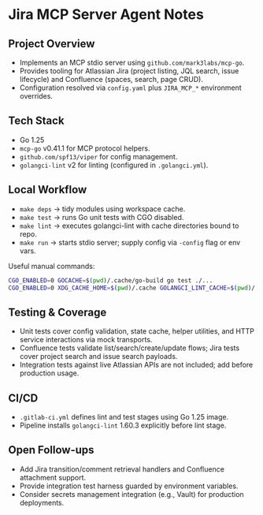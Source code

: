 # Jira MCP Server Agent Notes

## Project Overview
- Implements an MCP stdio server using `github.com/mark3labs/mcp-go`.
- Provides tooling for Atlassian Jira (project listing, JQL search, issue lifecycle) and Confluence (spaces, search, page CRUD).
- Configuration resolved via `config.yaml` plus `JIRA_MCP_*` environment overrides.

## Tech Stack
- Go 1.25
- `mcp-go` v0.41.1 for MCP protocol helpers.
- `github.com/spf13/viper` for config management.
- `golangci-lint` v2 for linting (configured in `.golangci.yml`).

## Local Workflow
- `make deps` → tidy modules using workspace cache.
- `make test` → runs Go unit tests with CGO disabled.
- `make lint` → executes golangci-lint with cache directories bound to repo.
- `make run` → starts stdio server; supply config via `-config` flag or env vars.

Useful manual commands:
```bash
CGO_ENABLED=0 GOCACHE=$(pwd)/.cache/go-build go test ./...
CGO_ENABLED=0 XDG_CACHE_HOME=$(pwd)/.cache GOLANGCI_LINT_CACHE=$(pwd)/.cache/golangci golangci-lint run ./...
```

## Testing & Coverage
- Unit tests cover config validation, state cache, helper utilities, and HTTP service interactions via mock transports.
- Confluence tests validate list/search/create/update flows; Jira tests cover project search and issue search payloads.
- Integration tests against live Atlassian APIs are not included; add before production usage.

## CI/CD
- `.gitlab-ci.yml` defines lint and test stages using Go 1.25 image.
- Pipeline installs `golangci-lint` 1.60.3 explicitly before lint stage.

## Open Follow-ups
- Add Jira transition/comment retrieval handlers and Confluence attachment support.
- Provide integration test harness guarded by environment variables.
- Consider secrets management integration (e.g., Vault) for production deployments.
